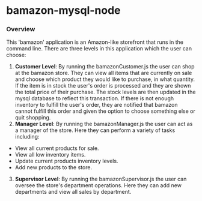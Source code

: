 # bamazon-mysql-node
### Overview
This 'bamazon' application is an Amazon-like storefront that runs in the command line. There are three levels in this application which the user can choose:
1. **Customer Level**: By running the bamazonCustomer.js the user can shop at the bamazon store. They can view all items that are currently on sale and choose which product they would like to purchase, in what quantity. If the item is in stock the user's order is processed and they are shown the total price of their purchase. The stock levels are then updated in the mysql database to reflect this transaction. If there is not enough inventory to fulfill the user's order, they are notified that bamazon cannot fulfill this order and given the option to choose something else or quit shopping.
2. **Manager Level**: By running the bamazonManager.js the user can act as a manager of the store. Here they can perform a variety of tasks including:
* View all current products for sale.
* View all low inventory items.
* Update current products inventory levels.
* Add new products to the store.
3. **Supervisor Level**: By running the bamazonSupervisor.js the user can oversee the store's department operations. Here they can add new departments and view all sales by department.
